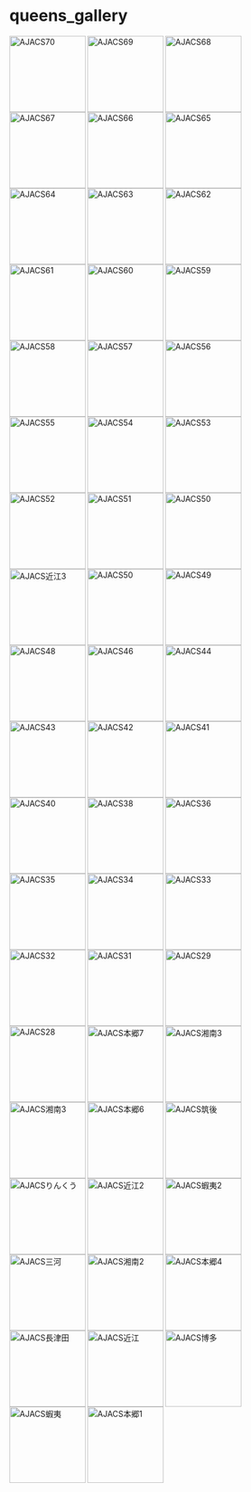 
# queens_gallery


<a target=_blank href="ajacs70_poster.pdf"><img src="ajacs70_poster.png" align="left" hight="180" width="135" alt="AJACS70" title="統合データベース講習会：AJACS筑波４ポスター　(2018.07)"></a>
<a target=_blank href="ajacs69_poster.pdf"><img src="ajacs69_poster.png" align="left" hight="180" width="135" alt="AJACS69" title="統合データベース講習会：AJACS越後ポスター　(2018.06)"></a>
<a target=_blank href="ajacs68_poster.pdf"><img src="ajacs68_poster.png" align="left" hight="180" width="135" alt="AJACS68" title="統合データベース講習会：AJACS浜松ポスター　(2018.01)"></a>
<a target=_blank href="ajacs67_poster.pdf"><img src="ajacs67_poster.png" align="left" hight="180" width="135" alt="AJACS67" title="統合データベース講習会：AJACS下総ポスター　(2017.12)"></a>
<a target=_blank href="ajacs66_poster.pdf"><img src="ajacs66_poster.png" align="left" hight="180" width="135" alt="AJACS66" title="統合データベース講習会：AJACS河内ポスター　(2017.08)"></a>
<a target=_blank href="ajacs65_poster.pdf"><img src="ajacs65_poster.png" align="left" hight="180" width="135" alt="AJACS65" title="統合データベース講習会：AJACS本郷14ポスター　(2017.06)"></a>
<a target=_blank href="ajacs64_poster.pdf"><img src="ajacs64_poster.png" align="left" hight="180" width="135" alt="AJACS64" title="統合データベース講習会：AJACS尾張ポスター　(2017.01)"></a>
<a target=_blank href="ajacs63_poster.pdf"><img src="ajacs63_poster.png" align="left" hight="180" width="135" alt="AJACS63" title="統合データベース講習会：AJACS東女医大ポスター　(2016.09)"></a>
<a target=_blank href="ajacs62_poster.pdf"><img src="ajacs62_poster.png" align="left" hight="180" width="135" alt="AJACS62" title="統合データベース講習会：AJACS京都２ポスター　(2016.09)"></a>
<a target=_blank href="ajacs61_poster.pdf"><img src="ajacs61_poster.png" align="left" hight="180" width="135" alt="AJACS61" title="統合データベース講習会：AJACSこまちポスター　(2016.08)"></a>
<a target=_blank href="ajacs60_poster.pdf"><img src="ajacs60_poster.png" align="left" hight="180" width="135" alt="AJACS60" title="統合データベース講習会：AJACS安芸ポスター　(2016.07)"></a>
<a target=_blank href="ajacs59_poster.pdf"><img src="ajacs59_poster.png" align="left" hight="180" width="135" alt="AJACS59" title="統合データベース講習会：AJACS前橋ポスター　(2016.06)"></a>
<a target=_blank href="ajacs58_poster.pdf"><img src="ajacs58_poster.png" align="left" hight="180" width="135" alt="AJACS58" title="統合データベース講習会：AJACS薩摩ポスター　(2016.01)"></a>
<a target=_blank href="ajacs57_poster.pdf"><img src="ajacs57_poster.png" align="left" hight="180" width="135" alt="AJACS57" title="統合データベース講習会：AJACS伊予ポスター　(2015.09)"></a>
<a target=_blank href="ajacs56_poster.pdf"><img src="ajacs56_poster.png" align="left" hight="180" width="135" alt="AJACS56" title="統合データベース講習会：AJACS津軽ポスター　(2015.09)"></a>
<a target=_blank href="ajacs55_poster.pdf"><img src="ajacs55_poster.png" align="left" hight="180" width="135" alt="AJACS55" title="統合データベース講習会：AJACS米子ポスター　(2015.08)"></a>
<a target=_blank href="ajacs54_poster.pdf"><img src="ajacs54_poster.png" align="left" hight="180" width="135" alt="AJACS54" title="統合データベース講習会：AJACS千里ポスター　(2015.06)"></a>
<a target=_blank href="ajacs53_poster.pdf"><img src="ajacs53_poster.png" align="left" hight="180" width="135" alt="AJACS53" title="統合データベース講習会：AJACS御茶ノ水ポスター　(2015.05)"></a>
<a target=_blank href="ajacs52.pdf"><img src="ajacs52.png" align="left" hight="180" width="135" alt="AJACS52" title="統合データベース講習会：AJACS府中ポスター　(2015.03)"></a>
<a target=_blank href="ajacs51.pdf"><img src="ajacs51.png" align="left" hight="180" width="135" alt="AJACS51" title="統合データベース講習会：AJACS岩手ポスター　(2014.12)"></a>
<a target=_blank href="ajacs50.pdf"><img src="ajacs50.png" align="left" hight="180" width="135" alt="AJACS50" title="統合データベース講習会：AJACS十勝ポスター　(2014.09)"></a>
<a target=_blank href="Ajacs23.pdf"><img src="Ajacs23.jpg" align="left" hight="180" width="135" alt="AJACS近江3" title="統合データベース講習会：AJACS近江3ポスター　(2010.10)"></a>

<a target=_blank href="ajacs50.pdf"><img src="ajacs50.png" align="left" hight="180" width="135" alt="AJACS50" title="統合データベース講習会：AJACS十勝ポスター　(2014.09)"></a>
<a target=_blank href="ajacs49.pdf"><img src="ajacs49.png" align="left" hight="180" width="135" alt="AJACS49" title="統合データベース講習会：AJACS阿波ポスター　(2018.08)"></a>
<a target=_blank href="ajacs48.pdf"><img src="ajacs48.png" align="left" hight="180" width="135" alt="AJACS48" title="統合データベース講習会：AJACS信濃ポスター　(2014.07)"></a>

<a target=_blank href="ajacs46.pdf"><img src="ajacs46.png" align="left" hight="180" width="135" alt="AJACS46" title="統合データベース講習会：AJACS出島ポスター　(2014.07)"></a>

<a target=_blank href="ajacs44.pdf"><img src="ajacs44.jpg" align="left" hight="180" width="135" alt="AJACS44" title="統合データベース講習会：AJACS肥後ポスター　(2014.01)"></a>
<a target=_blank href="ajacs43.pdf"><img src="ajacs43.png" align="left" hight="180" width="135" alt="AJACS43" title="統合データベース講習会：AJACS蝦夷３ポスター　(2013.11)"></a>
<a target=_blank href="ajacs42.pdf"><img src="ajacs42.png" align="left" hight="180" width="135" alt="AJACS42" title="統合データベース講習会：AJACS富山ポスター　(2013.08)"></a>
<a target=_blank href="ajacs41.pdf"><img src="ajacs41.png" align="left" hight="180" width="135" alt="AJACS41" title="統合データベース講習会：AJACS琉球ポスター　(2013.07)"></a>
<a target=_blank href="ajacs40.pdf"><img src="ajacs40.png" align="left" hight="180" width="135" alt="AJACS40" title="統合データベース講習会：AJACS岐阜ポスター　(2013.07)"></a>

<a target=_blank href="ajacs38.pdf"><img src="ajacs38.png" align="left" hight="180" width="135" alt="AJACS38" title="統合データベース講習会：AJACS筑波３ポスター　(2013.05)"></a>

<a target=_blank href="ajacs36.pdf"><img src="ajacs36.png" align="left" hight="180" width="135" alt="AJACS36" title="統合データベース講習会：AJACS駿河ポスター　(2013.01)"></a>
<a target=_blank href="ajacs35.pdf"><img src="ajacs35.jpg" align="left" hight="180" width="135" alt="AJACS35" title="統合データベース講習会：AJACS京都ポスター　(2012.11)"></a>
<a target=_blank href="ajacs34.pdf"><img src="ajacs34.jpg" align="left" hight="180" width="135" alt="AJACS34" title="統合データベース講習会：AJACSみちのく２ポスター　(2012.08)"></a>
<a target=_blank href="ajacs33.pdf"><img src="ajacs33.jpg" align="left" hight="180" width="135" alt="AJACS33" title="統合データベース講習会：AJACS筑波２ポスター　(2012.08)"></a>
<a target=_blank href="ajacs32.pdf"><img src="ajacs32.jpg" align="left" hight="180" width="135" alt="AJACS32" title="統合データベース講習会：AJACS名古屋ポスター　(2012.07)"></a>
<a target=_blank href="ajacs31.pdf"><img src="ajacs31.jpg" align="left" hight="180" width="135" alt="AJACS31" title="統合データベース講習会：AJACS宮崎ポスター　(2012.06)"></a>

<a target=_blank href="ajacs29.pdf"><img src="ajacs29.png" align="left" hight="180" width="135" alt="AJACS29" title="統合データベース講習会：AJACS本郷11ポスター　(2012.03)"></a>
<a target=_blank href="ajacs28.pdf"><img src="ajacs28.png" align="left" hight="180" width="135" alt="AJACS28" title="統合データベース講習会：AJACS本郷10ポスター　(2012.02)"></a>

<a target=_blank href="AJACS22.pdf"><img src="AJACS22.jpg" align="left" hight="180" width="135" alt="AJACS本郷7" title=" 統合データベース講習会：AJACS本郷7ポスター　(2010.10)"></a>


<a target=_blank href="ajacs21.pdf"><img src="ajacs21.jpg" align="left" hight="180" width="135" alt="AJACS湘南3" title=" 統合データベース講習会：AJACSみちのくポスター　(2010.8)"></a>



<a target=_blank href="Ajacs18_poster.pdf"><img src="Ajacs18_poster.png" align="left" hight="180" width="135" alt="AJACS湘南3" title=" 統合データベース講習会：AJACS湘南3ポスター　(2010.6)"></a>



<a target=_blank href="togofarm2010.pdf"><img src="togofarm2010.png" align="left" hight="180" width="135" alt="AJACS本郷6" title=" 統合データベース講習会：AJACS本郷6ポスター　(2010.3)"></a>



<a target=_blank href="AJACS15.pdf"><img src="AJACS15.png" align="left" hight="180" width="135" alt="AJACS筑後" title=" 統合データベース講習会：AJACS筑後ポスター　(2010.1)"></a>



<a target=_blank href="AJACS14.pdf"><img src="AJACS14.png" align="left" hight="180" width="135" alt="AJACSりんくう" title=" 統合データベース講習会：AJACSりんくうポスター　(2009.11)"></a>



<a target=_blank href="AJACS13.pdf"><img src="AJACS13.png" align="left" hight="180" width="135" alt="AJACS近江2" title=" 統合データベース講習会：AJACS近江2ポスター　(2009.10)"></a>



<a target=_blank href="AJACS12poster.png"><img src="AJACS12poster2.png" align="left" hight="180" width="135" alt="AJACS蝦夷2" title=" 統合データベース講習会：AJACS蝦夷2ポスター　(2009.9)"></a>



<a target=_blank href="AJACS11poster.pdf"><img src="AJACS11poster.png" align="left" hight="180" width="135" alt="AJACS三河" title=" 統合データベース講習会：AJACS三河ポスター　(2009.7)"></a>



<a target=_blank href="AJACS10poster.pdf"><img src="AJACS10poster.png" align="left" hight="180" width="135" alt="AJACS湘南2" title=" 統合データベース講習会：AJACS湘南2ポスター　(2009.5)"></a>



<a target=_blank href="AJACS9poster.pdf"><img src="AJACS9poster.png" align="left" hight="180" width="135" alt="AJACS本郷4" title=" 統合データベース講習会：AJACS本郷4ポスター　(2009.4)"></a>



<a target=_blank href="AJACS7poster.pdf"><img src="AJACS7poster.png" align="left" hight="180" width="135" alt="AJACS長津田" title=" 統合データベース講習会：AJACS長津田ポスター　(2009.1)"></a>



<a target=_blank href="AJACS6poster1.jpg"><img src="AJACS6poster2.jpg" align="left" hight="180" width="135" alt="AJACS近江" title=" 統合データベース講習会：AJACS近江ポスター　(2008.10)"></a>



<a target=_blank href="ajacs5poster.pdf"><img src="ajacs5poster1.png" align="left" hight="180" width="135" alt="AJACS博多" title=" 統合データベース講習会：AJACS博多ポスター　(2008.10)"></a>



<a target=_blank href="ajacs4poster.pdf"><img src="ajacs4poster.png" align="left" hight="180" width="135" alt="AJACS蝦夷" title=" 統合データベース講習会：AJACS蝦夷ポスター　(2008.8)"></a>



<p><a target=_blank href="080703poster.pdf"><img src="080703poster.jpg" align="left" hight="180" width="135" alt="AJACS本郷1" title=" 統合データベース講習会：AJACS本郷1ポスター　(2008.7)"></a></p>


